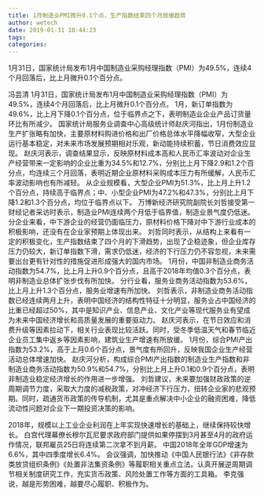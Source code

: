 ```yaml
---
title: 1月制造业PMI微升0.1个点，生产指数结束四个月放缓趋势
author: wetech
date: 2019-01-31 10:44:23
tags: 
categories: 
---
```

1月31日，国家统计局发布1月中国制造业采购经理指数（PMI）为49.5%，连续4个月回落后，比上月微升0.1个百分点。
<!-- more -->
冯芸清
1月31日，国家统计局发布1月中国制造业采购经理指数（PMI）为49.5%，连续4个月回落后，比上月微升0.1个百分点。
1月，新订单指数为49.6%，比上月下降0.1个百分点，位于临界点之下，表明制造业企业产品订货量环比有所减少。
国家统计局服务业调查中心高级统计师赵庆河指出，1月份制造业生产扩张略有加快，主要原材料购进价格和出厂价格总体水平降幅收窄，大型企业运行基本稳定，对未来市场发展预期相对乐观，新动能持续积蓄，节日消费效应显现。
赵庆河表示，调查结果显示，反映原材料成本高和人民币汇率波动对企业生产经营带来一定影响的企业比重为34.5%和12.7%，分别比上月下降2.9和1.2个百分点，均连续三个月回落，表明近期企业原材料采购成本压力有所缓解，人民币汇率波动影响也有所减轻。
从企业规模看，大型企业PMI为51.3%，比上月上升1.2个百分点，持续高于临界点；中、小型企业PMI为47.2%和47.3%，分别比上月下降1.2和1.3个百分点，均位于临界点以下。
万博新经济研究院副院长刘哲接受第一财经记者采访时表示，制造业PMI连续两个月低于临界值，制造业景气度仍低迷。分企业来看，中下游企业的经营仍面临压力，原材料价格下降对中下游行业成本的积极影响，还没有在企业家预期上体现出来。
刘哲同时表示，从结构上来看有一定的积极变化，生产指数结束了四个月的下滑趋势，出现了企稳迹象，但企业库存压力仍较大，新订单指数下滑，需求仍低迷，经济的下行压力仍不容忽视，未来需要出台更有针对性的措施促进形成强大的国内市场。
1月份，中国非制造业商务活动指数为54.7%，比上月上升0.9个百分点，且高于2018年均值0.3个百分点，表明非制造业总体扩张步伐有所加快。
分行业看，服务业商务活动指数为53.6%，比上月上升1.3个百分点，服务业增速有所加快。
刘哲表示，非制造业商务活动指数已经连续两月上升，表明中国经济的结构性特征十分明显，服务业占中国经济的比重已经超过50%，其中是知识产业、信息产业、文化产业等现代服务业有望成为未来中国经济增长和高质量发展的重要驱动力。
赵庆河表示，在节日效应和消费升级等因素拉动下，相关行业表现比较活跃。同时，受冬季低温天气和春节临近企业员工集中返乡等因素影响，建筑业生产增速有所放缓。
1月份，综合PMI产出指数为53.2%，高于上月0.6个百分点，景气度有所回升，反映我国企业生产经营活动总体增速加快。
赵庆河分析，构成综合PMI产出指数的制造业生产指数和非制造业商务活动指数为50.9%和54.7%，分别比上月上升0.1和0.9个百分点，表明非制造业稳定经济增长的作用进一步增强。
刘哲建议，未来要加强财政政策的逆周期调节力度，采取大力度的减税政策，对冲经济下行压力，扭转企业家的悲观预期。同时，疏通货币政策的传导机制，尤其是重点解决中小企业的融资困难，降低流动性问题对企业下一期投资决策的影响。
 
 
2018年，规模以上工业企业利润在上年实现快速增长的基础上，继续保持较快增长。
白宫代理幕僚长穆尔瓦尼要求政府部门提供如果停摆到3月甚至4月的政府运作情况，联邦雇员25日将连续第二次拿不到月薪。
中国2018年全年GDP增速为6.6%，其中四季度增长6.4%。
会议强调，加快推动《中国人民银行法》《非存款类放贷组织条例》《处置非法集资条例》等履职相关重点立法。认真开展逆周期调节相关制度研究工作，充实货币政策、风险处置工作等方面的工具箱。
李克强说，越是形势困难，越要尽心履职、积极作为。
